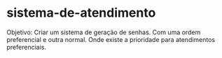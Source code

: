 # sistema-de-atendimento
Objetivo: Criar um sistema de geração de senhas. Com uma ordem preferencial e outra normal. Onde existe a prioridade para atendimentos preferenciais.
